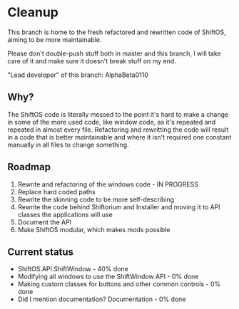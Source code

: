 Cleanup
=======
This branch is home to the fresh refactored and rewritten code of ShiftOS, aiming to be more maintainable.

Please don't double-push stuff both in master and this branch, I will take care of it and make sure it doesn't break stuff on my end.

"Lead developer" of this branch: AlphaBeta0110

Why?
----
The ShiftOS code is literally messed to the point it's hard to make a change in some of the more used code, like window code, as it's repeated and repeated in almost every file. 
Refactoring and rewritting the code will result in a code that is better maintainable and where it isn't required one constant manually in all files to change something.


Roadmap
-------
1. Rewrite and refactoring of the windows code - IN PROGRESS
2. Replace hard coded paths
2. Rewrite the skinning code to be more self-describing
3. Rewrite the code behind Shiftorium and Installer and moving it to API classes the applications will use
4. Document the API
5. Make ShiftOS modular, which makes mods possible

Current status
--------------
* ShiftOS.API.ShiftWindow - 40% done
* Modifying all windows to use the ShiftWindow API - 0% done
* Making custom classes for buttons and other common controls - 0% done
* Did I mention documentation? Documentation - 0% done